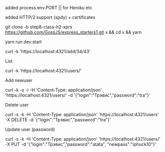 added process.env.PORT || for Heroku etc

added HTTP/2 support (spdy) + certificates


git clone -b step8-class-h2-xprs https://github.com/GossJS/express_starters1.git x && cd x && yarn

yarn run dev:start

curl -k 'https://localhost:4321/add/34/43'


List

curl -k 'https://localhost:4321/users/'

Add newuser

curl -k -s -i -H 'Content-Type: application/json' 'https://localhost:4321/users/' -d '{"login":"Трэвис","password":"tra"}'

Delete user

curl -s -k  -H 'Content-Type: application/json' 'https://localhost:4321/users' -X DELETE -d '{"login":"Трэвис","password":"tra"}'


Update user (password)

curl -s -k -H 'Content-Type: application/json' 'https://localhost:4321/users/' -X PUT -d '{"login":"Трэвис","password":"atata", "newpass":"iphuck10"}'

